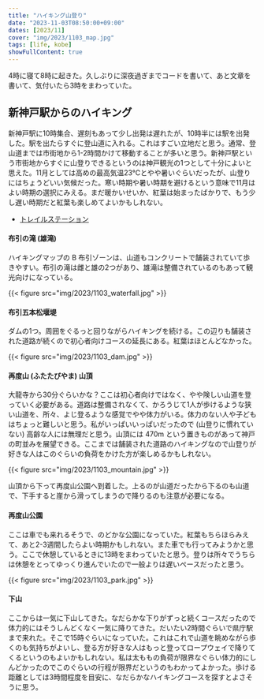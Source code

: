 ```yaml
---
title: "ハイキング山登り"
date: "2023-11-03T08:50:00+09:00"
dates: [2023/11]
cover: "img/2023/1103_map.jpg"
tags: [life, kobe]
showFullContent: true
---
```


4時に寝て8時に起きた。久しぶりに深夜過ぎまでコードを書いて、あと文章を書いて、気付いたら3時をまわっていた。

## 新神戸駅からのハイキング

新神戸駅に10時集合、遅刻もあって少し出発は遅れたが、10時半には駅を出発した。駅を出たらすぐに登山道に入れる。これはすごい立地だと思う。通常、登山道までは市街地から1-2時間かけて移動することが多いと思う。新神戸駅という市街地からすぐに山登りできるというのは神戸観光の1つとして十分によいと思えた。11月としては高めの最高気温23℃とやや暑いぐらいだったが、山登りにはちょうどいい気候だった。寒い時期や暑い時期を避けるという意味で11月はよい時期の選択にみえる。まだ暖かいせいか、紅葉は始まったばかりで、もう少し遅い時期だと紅葉も楽しめてよいかもしれない。

* [トレイルステーション](https://kobe-rokko.jp/toreko/)

#### 布引の滝 (雄滝)

ハイキングマップの B 布引ゾーンは、山道もコンクリートで舗装されていて歩きやすい。布引の滝は雌と雄の2つがあり、雄滝は整備されているのもあって観光向けになっている。

{{< figure src="img/2023/1103_waterfall.jpg" >}}

#### 布引五本松堰堤

ダムの1つ。周囲をぐるっと回りながらハイキングを続ける。この辺りも舗装された道路が続くので初心者向けコースの延長にある。紅葉はほとんどなかった。

{{< figure src="img/2023/1103_dam.jpg" >}}

#### 再度山 (ふたたびやま) 山頂

大龍寺から30分ぐらいかな？ここは初心者向けではなく、やや険しい山道を登っていく必要がある。道路は整備されなくて、かろうじて1人が歩けるような狭い山道を、所々、よじ登るような感覚でやや体力がいる。体力のない人や子どもはちょっと難しいと思う。私がいっぱいいっぱいだったので (山登りに慣れていない) 高齢な人には無理だと思う。山頂には 470m という置きものがあって神戸の町並みを展望できる。ここまでは舗装された道路のハイキングなので山登りが好きな人はこのぐらいの負荷をかけた方が楽しめるかもしれない。

{{< figure src="img/2023/1103_mountain.jpg" >}}

山頂から下って再度山公園へ到着した。上るのが山道だったから下るのも山道で、下手すると崖から滑ってしまうので降りるのも注意が必要になる。

#### 再度山公園

ここは車でも来れるそうで、のどかな公園になっていた。紅葉もちらほらみえて、あと2-3週間したらよい時期かもしれない。また車でも行ってみようかと思う。ここで休憩しているときに13時をまわっていたと思う。登りは所々でうちらは休憩をとってゆっくり進んでいたので一般よりは遅いペースだったと思う。

{{< figure src="img/2023/1103_park.jpg" >}}

#### 下山

ここからは一気に下山してきた。なだらかな下りがずっと続くコースだったので体力的にはそうしんどくなく一気に降りてきた。だいたい2時間ぐらいで県庁駅まで来れた。そこで15時ぐらいになっていた。これはこれで山道を眺めながら歩くのも気持ちがよいし、登る方が好きな人はもっと登ってロープウェイで降りてくるというのもよいかもしれない。私は太ももの負荷が限界なぐらい体力的にしんどかったのでこのぐらいの行程が限界だというのもわかってよかった。歩ける距離としては3時間程度を目安に、なだらかなハイキングコースを探すとよさそうに思う。
